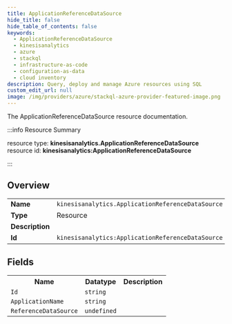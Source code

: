 ```yaml
---
title: ApplicationReferenceDataSource
hide_title: false
hide_table_of_contents: false
keywords:
  - ApplicationReferenceDataSource
  - kinesisanalytics
  - azure
  - stackql
  - infrastructure-as-code
  - configuration-as-data
  - cloud inventory
description: Query, deploy and manage Azure resources using SQL
custom_edit_url: null
image: /img/providers/azure/stackql-azure-provider-featured-image.png
---
```

The ApplicationReferenceDataSource resource documentation.

:::info Resource Summary

<div class="row">
<div class="providerDocColumn">
<span>resource type:&nbsp;<b>kinesisanalytics.ApplicationReferenceDataSource</b></span><br />
<span>resource id:&nbsp;<b>kinesisanalytics:ApplicationReferenceDataSource</b></span><br />
</div>
</div>

:::

## Overview
<table><tbody>
<tr><td><b>Name</b></td><td><code>kinesisanalytics.ApplicationReferenceDataSource</code></td></tr>
<tr><td><b>Type</b></td><td>Resource</td></tr>
<tr><td><b>Description</b></td><td></td></tr>
<tr><td><b>Id</b></td><td><code>kinesisanalytics:ApplicationReferenceDataSource</code></td></tr>
</tbody></table>

## Fields
<table><tbody>
<tr><th>Name</th><th>Datatype</th><th>Description</th></tr>
<tr><td><code>Id</code></td><td><code>string</code></td><td></td></tr><tr><td><code>ApplicationName</code></td><td><code>string</code></td><td></td></tr><tr><td><code>ReferenceDataSource</code></td><td><code>undefined</code></td><td></td></tr>
</tbody></table>